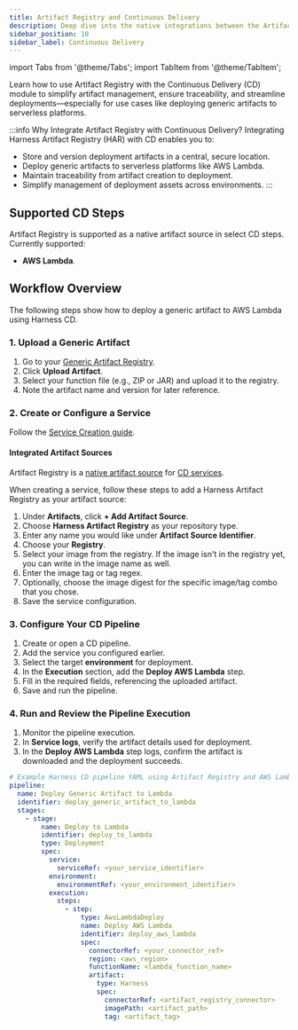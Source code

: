 ```yaml
---
title: Artifact Registry and Continuous Delivery
description: Deep dive into the native integrations between the Artifact Registry and Continuous Delivery module.
sidebar_position: 10
sidebar_label: Continuous Delivery
---
```


import Tabs from '@theme/Tabs';
import TabItem from '@theme/TabItem';

Learn how to use Artifact Registry with the Continuous Delivery (CD) module to simplify artifact management, ensure traceability, and streamline deployments—especially for use cases like deploying generic artifacts to serverless platforms.

:::info Why Integrate Artifact Registry with Continuous Delivery?
Integrating Harness Artifact Registry (HAR) with CD enables you to:
- Store and version deployment artifacts in a central, secure location.
- Deploy generic artifacts to serverless platforms like AWS Lambda.
- Maintain traceability from artifact creation to deployment.
- Simplify management of deployment assets across environments.
:::

## Supported CD Steps
Artifact Registry is supported as a native artifact source in select CD steps. Currently supported:
- **AWS Lambda**.
<!-- Placeholder: More supported CD steps will be added here as they become available. -->

## Workflow Overview
The following steps show how to deploy a generic artifact to AWS Lambda using Harness CD.

<Tabs>
<TabItem value="step" label="Step-by-Step">

### 1. Upload a Generic Artifact
1. Go to your [Generic Artifact Registry](/docs/artifact-registry/get-started/quickstart#generic).
2. Click **Upload Artifact**.
3. Select your function file (e.g., ZIP or JAR) and upload it to the registry.
4. Note the artifact name and version for later reference.

### 2. Create or Configure a Service
Follow the [Service Creation guide](/docs/continuous-delivery/x-platform-cd-features/services/create-services).

#### Integrated Artifact Sources
Artifact Registry is a [native artifact source](/docs/continuous-delivery/x-platform-cd-features/services/artifact-sources) for [CD services](/docs/continuous-delivery/x-platform-cd-features/services/services-overview).

When creating a service, follow these steps to add a Harness Artifact Registry as your artifact source:

1. Under **Artifacts**, click **+ Add Artifact Source**.
2. Choose **Harness Artifact Registry** as your repository type.
3. Enter any name you would like under **Artifact Source Identifier**.
4. Choose your **Registry**.
5. Select your image from the registry. If the image isn't in the registry yet, you can write in the image name as well.
6. Enter the image tag or tag regex.
7. Optionally, choose the image digest for the specific image/tag combo that you chose.
8. Save the service configuration.

### 3. Configure Your CD Pipeline
1. Create or open a CD pipeline.
2. Add the service you configured earlier.
3. Select the target **environment** for deployment.
4. In the **Execution** section, add the **Deploy AWS Lambda** step.
5. Fill in the required fields, referencing the uploaded artifact.
6. Save and run the pipeline.

### 4. Run and Review the Pipeline Execution
1. Monitor the pipeline execution.
2. In **Service logs**, verify the artifact details used for deployment.
3. In the **Deploy AWS Lambda** step logs, confirm the artifact is downloaded and the deployment succeeds.

</TabItem>
<TabItem value="yaml" label="YAML">

```yaml
# Example Harness CD pipeline YAML using Artifact Registry and AWS Lambda
pipeline:
  name: Deploy Generic Artifact to Lambda
  identifier: deploy_generic_artifact_to_lambda
  stages:
    - stage:
        name: Deploy to Lambda
        identifier: deploy_to_lambda
        type: Deployment
        spec:
          service:
            serviceRef: <your_service_identifier>
          environment:
            environmentRef: <your_environment_identifier>
          execution:
            steps:
              - step:
                  type: AwsLambdaDeploy
                  name: Deploy AWS Lambda
                  identifier: deploy_aws_lambda
                  spec:
                    connectorRef: <your_connector_ref>
                    region: <aws_region>
                    functionName: <lambda_function_name>
                    artifact:
                      type: Harness
                      spec:
                        connectorRef: <artifact_registry_connector>
                        imagePath: <artifact_path>
                        tag: <artifact_tag>
```
</TabItem>
</Tabs>
